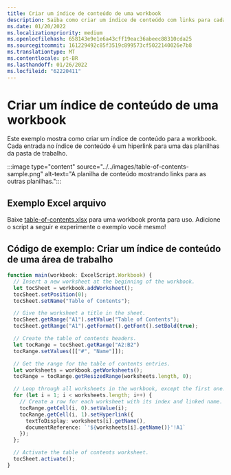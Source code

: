 ```yaml
---
title: Criar um índice de conteúdo de uma workbook
description: Saiba como criar um índice de conteúdo com links para cada planilha.
ms.date: 01/20/2022
ms.localizationpriority: medium
ms.openlocfilehash: 658143e9e1e6a43cff19eac36abeec88310cda25
ms.sourcegitcommit: 161229492c85f3519c899573cf5022140026e7b8
ms.translationtype: MT
ms.contentlocale: pt-BR
ms.lasthandoff: 01/26/2022
ms.locfileid: "62220411"
---
```

# <a name="create-a-workbook-table-of-contents"></a>Criar um índice de conteúdo de uma workbook

Este exemplo mostra como criar um índice de conteúdo para a workbook. Cada entrada no índice de conteúdo é um hiperlink para uma das planilhas da pasta de trabalho.

:::image type="content" source="../../images/table-of-contents-sample.png" alt-text="A planilha de conteúdo mostrando links para as outras planilhas.":::

## <a name="sample-excel-file"></a>Exemplo Excel arquivo

Baixe <a href="table-of-contents.xlsx">table-of-contents.xlsx</a> para uma workbook pronta para uso. Adicione o script a seguir e experimente o exemplo você mesmo!

## <a name="sample-code-create-a-workbook-table-of-contents"></a>Código de exemplo: Criar um índice de conteúdo de uma área de trabalho

```TypeScript
function main(workbook: ExcelScript.Workbook) {
  // Insert a new worksheet at the beginning of the workbook.
  let tocSheet = workbook.addWorksheet();
  tocSheet.setPosition(0);
  tocSheet.setName("Table of Contents");

  // Give the worksheet a title in the sheet.
  tocSheet.getRange("A1").setValue("Table of Contents");
  tocSheet.getRange("A1").getFormat().getFont().setBold(true);

  // Create the table of contents headers.
  let tocRange = tocSheet.getRange("A2:B2")
  tocRange.setValues([["#", "Name"]]);

  // Get the range for the table of contents entries.
  let worksheets = workbook.getWorksheets();
  tocRange = tocRange.getResizedRange(worksheets.length, 0);

  // Loop through all worksheets in the workbook, except the first one.
  for (let i = 1; i < worksheets.length; i++) {
    // Create a row for each worksheet with its index and linked name.
    tocRange.getCell(i, 0).setValue(i);
    tocRange.getCell(i, 1).setHyperlink({
      textToDisplay: worksheets[i].getName(),
      documentReference: `'${worksheets[i].getName()}'!A1`
    });
  };

  // Activate the table of contents worksheet.
  tocSheet.activate();
}
```
